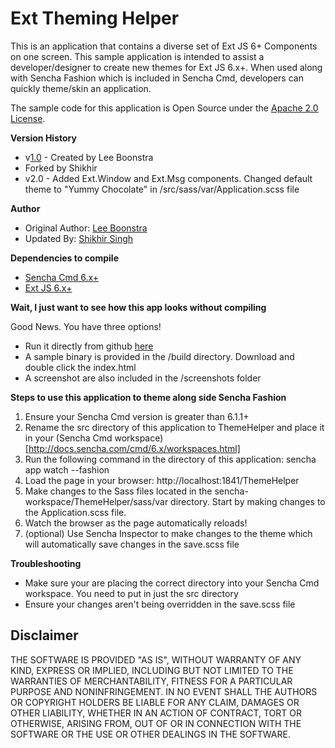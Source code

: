# Ext Theming Helper

This is an application that contains a diverse set of Ext JS 6+ Components on one screen. This sample application is intended to assist a 
developer/designer to create new themes for Ext JS 6.x+. When used along with Sencha Fashion which is included in Sencha Cmd, developers can 
quickly theme/skin an application. 

The sample code for this application is Open Source under the [Apache 2.0 License](http://www.apache.org/licenses/LICENSE-2.0.html).


**Version History**

* v[1.0](https://github.com/savelee/sencha-theming-tutorial/tree/master/extthemingapp) - Created by Lee Boonstra
* Forked by Shikhir 
* v2.0 - Added Ext.Window and Ext.Msg components. Changed default theme to "Yummy Chocolate" in /src/sass/var/Application.scss file

**Author** 

* Original Author: [Lee Boonstra](https://github.com/savelee)
* Updated By: [Shikhir Singh](http://www.shikhir.com/)


**Dependencies to compile**

* [Sencha Cmd 6.x+](https://www.sencha.com/products/extjs/cmd-download/) 
* [Ext JS 6.x+](https://www.sencha.com/products/extjs/)

**Wait, I just want to see how this app looks without compiling**

Good News. You have three options! 
* Run it directly from github [here](https://rawgit.com/shikhirsingh/ExtJS-Theming-Helper-App/master/build/index.html)
* A sample binary is provided in the /build directory. Download and double click the index.html
* A screenshot are also included in the /screenshots folder


**Steps to use this application to theme along side Sencha Fashion**


1. Ensure your Sencha Cmd version is greater than 6.1.1+
2. Rename the src directory of this application to ThemeHelper and place it in your (Sencha Cmd workspace)[http://docs.sencha.com/cmd/6.x/workspaces.html] 
3. Run the following command in the directory of this application: sencha app watch --fashion
4. Load the page in your browser: http://localhost:1841/ThemeHelper
5. Make changes to the Sass files located in the sencha-workspace/ThemeHelper/sass/var directory. Start by making changes to the Application.scss file.
6. Watch the browser as the page automatically reloads! 
7. (optional) Use Sencha Inspector to make changes to the theme which will automatically save changes in the save.scss file


**Troubleshooting**

* Make sure your are placing the correct directory into your Sencha Cmd workspace. You need to put in just the src directory
* Ensure your changes aren't being overridden in the save.scss file


## Disclaimer

THE SOFTWARE IS PROVIDED "AS IS", WITHOUT WARRANTY OF ANY KIND, EXPRESS OR IMPLIED, INCLUDING 
BUT NOT LIMITED TO THE WARRANTIES OF MERCHANTABILITY, FITNESS FOR A PARTICULAR PURPOSE 
AND NONINFRINGEMENT. IN NO EVENT SHALL THE AUTHORS OR COPYRIGHT HOLDERS BE LIABLE FOR 
ANY CLAIM, DAMAGES OR OTHER LIABILITY, WHETHER IN AN ACTION OF CONTRACT, TORT OR 
OTHERWISE, ARISING FROM, OUT OF OR IN CONNECTION WITH THE SOFTWARE OR THE USE OR 
OTHER DEALINGS IN THE SOFTWARE.
